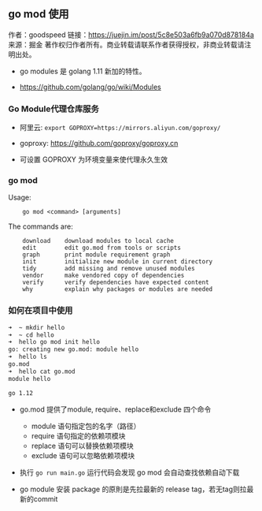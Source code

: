 ## go mod 使用
作者：goodspeed
链接：https://juejin.im/post/5c8e503a6fb9a070d878184a
来源：掘金
著作权归作者所有。商业转载请联系作者获得授权，非商业转载请注明出处。

* go modules 是 golang 1.11 新加的特性。

* https://github.com/golang/go/wiki/Modules

### Go Module代理仓库服务
* 阿里云: `export GOPROXY=https://mirrors.aliyun.com/goproxy/`

* goproxy: https://github.com/goproxy/goproxy.cn

* 可设置 GOPROXY 为环境变量来使代理永久生效


### go mod
Usage:

        go mod <command> [arguments]

The commands are:

        download    download modules to local cache
        edit        edit go.mod from tools or scripts
        graph       print module requirement graph
        init        initialize new module in current directory
        tidy        add missing and remove unused modules
        vendor      make vendored copy of dependencies
        verify      verify dependencies have expected content
        why         explain why packages or modules are needed


### 如何在项目中使用
```sh
➜  ~ mkdir hello
➜  ~ cd hello
➜  hello go mod init hello
go: creating new go.mod: module hello
➜  hello ls
go.mod
➜  hello cat go.mod
module hello

go 1.12
```

* go.mod 提供了module, require、replace和exclude 四个命令
    * module 语句指定包的名字（路径）
    * require 语句指定的依赖项模块
    * replace 语句可以替换依赖项模块
    * exclude 语句可以忽略依赖项模块

* 执行 `go run main.go` 运行代码会发现 go mod 会自动查找依赖自动下载

* go module 安装 package 的原則是先拉最新的 release tag，若无tag则拉最新的commit
